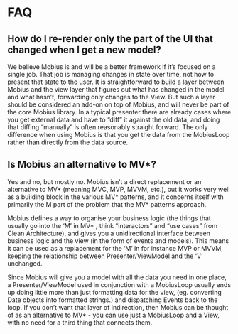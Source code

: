 # FAQ

## How do I re-render only the part of the UI that changed when I get a new model?

We believe Mobius is and will be a better framework if it’s focused on a single job. That job is
managing changes in state over time, not how to present that state to the user. It is
straightforward to build a layer between Mobius and the view layer that figures out what has changed
in the model and what hasn’t, forwarding only changes to the View. But such a layer should be
considered an add-on on top of Mobius, and will never be part of the core Mobius library. In a
typical presenter there are already cases where you get external data and have to “diff” it against
the old data, and doing that diffing “manually” is often reasonably straight forward. The only
difference when using Mobius is that you get the data from the MobiusLoop rather than directly from
the data source.

## Is Mobius an alternative to MV*?

Yes and no, but mostly no. Mobius isn’t a direct replacement or an alternative to MV* (meaning MVC,
MVP, MVVM, etc.), but it works very well as a building block in the various MV* patterns, and it
concerns itself with primarily the M part of the problem that the MV* patterns approach.

Mobius defines a way to organise your business logic (the things that usually go into the ‘M’ in MV*
, think “interactors” and “use cases” from Clean Architecture), and gives you a unidirectional
interface between business logic and the view (in the form of events and models). This means it can
be used as a replacement for the ‘M’ in for instance MVP or MVVM, keeping the relationship between
Presenter/ViewModel and the ‘V’ unchanged.

Since Mobius will give you a model with all the data you need in one place, a Presenter/ViewModel
used in conjunction with a MobiusLoop usually ends up doing little more than just formatting data
for the view, (eg. converting Date objects into formatted strings.) and dispatching Events back to
the loop. If you don’t want that layer of indirection, then Mobius can be thought of as an
alternative to MV* - you can use just a MobiusLoop and a View, with no need for a third thing that
connects them.
